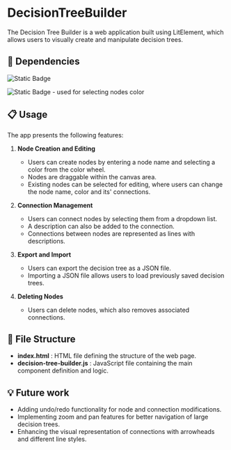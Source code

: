 # DecisionTreeBuilder

The Decision Tree Builder is a web application built using LitElement, which allows users to visually create and manipulate decision trees.

## :link: Dependencies
 ![Static Badge](https://img.shields.io/badge/Lit-%23324FFF?logo=lit) 
 
 ![Static Badge](https://img.shields.io/badge/HTML5-Colour%20Picker-%23E34F26?logo=html5) - used for selecting nodes color

## :clipboard: Usage
The app presents the following features:
1. **Node Creation and Editing**
    - Users can create nodes by entering a node name and selecting a color from the color wheel.
    - Nodes are draggable within the canvas area.
    - Existing nodes can be selected for editing, where users can change the node name, color and its' connections.

2. **Connection Management**
    - Users can connect nodes by selecting them from a dropdown list.
    - A description can also be added to the connection.
    - Connections between nodes are represented as lines with descriptions.

3. **Export and Import**
    - Users can export the decision tree as a JSON file.
    - Importing a JSON file allows users to load previously saved decision trees.
  
4. **Deleting Nodes**
    - Users can delete nodes, which also removes associated connections. 

## :file_folder: File Structure
-	**index.html** : HTML file defining the structure of the web page.
- **decision-tree-builder.js** : JavaScript file containing the main component definition and logic.

## :bulb: Future work
- Adding undo/redo functionality for node and connection modifications.
- Implementing zoom and pan features for better navigation of large decision trees.
- Enhancing the visual representation of connections with arrowheads and different line styles.

